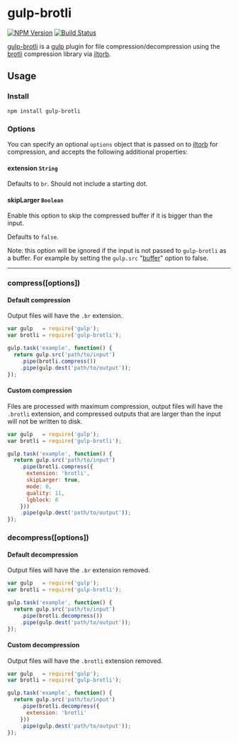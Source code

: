 # gulp-brotli

[![NPM Version][npm-badge]][npm-url] [![Build Status][pipelines-badge]][pipelines-url]

[gulp-brotli](https://www.npmjs.com/package/gulp-brotli) is a [gulp](https://github.com/gulpjs/gulp) plugin for file compression/decompression using the [brotli](https://github.com/google/brotli) compression library via [iltorb](https://github.com/MayhemYDG/iltorb).

## Usage

### Install

```
npm install gulp-brotli
```

### Options

You can specify an optional `options` object that is passed on to [iltorb](https://github.com/MayhemYDG/iltorb#brotliparams) for compression, and accepts the following additional properties:

#### extension `String`

Defaults to `br`. Should not include a starting dot.

#### skipLarger `Boolean`

Enable this option to skip the compressed buffer if it is bigger than the input.

Defaults to `false`.

Note: this option will be ignored if the input is not passed to `gulp-brotli` as a buffer. For example by setting the `gulp.src` "[buffer](https://github.com/gulpjs/gulp/blob/master/docs/API.md#optionsbuffer)" option to false.

---

### compress([options])

#### Default compression

Output files will have the `.br` extension.

```javascript
var gulp   = require('gulp');
var brotli = require('gulp-brotli');

gulp.task('example', function() {
  return gulp.src('path/to/input')
    .pipe(brotli.compress())
    .pipe(gulp.dest('path/to/output'));
});
```

#### Custom compression

Files are processed with maximum compression, output files will have the `.brotli` extension, and compressed outputs that are larger than the input will not be written to disk.

```javascript
var gulp   = require('gulp');
var brotli = require('gulp-brotli');

gulp.task('example', function() {
  return gulp.src('path/to/input')
    .pipe(brotli.compress({
      extension: 'brotli',
      skipLarger: true,
      mode: 0,
      quality: 11,
      lgblock: 0
    }))
    .pipe(gulp.dest('path/to/output'));
});
```

### decompress([options])

#### Default decompression

Output files will have the `.br` extension removed.

```javascript
var gulp   = require('gulp');
var brotli = require('gulp-brotli');

gulp.task('example', function() {
  return gulp.src('path/to/input')
    .pipe(brotli.decompress())
    .pipe(gulp.dest('path/to/output'));
});
```

#### Custom decompression

Output files will have the `.brotli` extension removed.

```javascript
var gulp   = require('gulp');
var brotli = require('gulp-brotli');

gulp.task('example', function() {
  return gulp.src('path/to/input')
    .pipe(brotli.decompress({
      extension: 'brotli'
    }))
    .pipe(gulp.dest('path/to/output'));
});
```

[npm-badge]: https://img.shields.io/npm/v/gulp-brotli.svg
[npm-url]: https://www.npmjs.com/package/gulp-brotli
[pipelines-badge]: https://dev.azure.com/nstp/gulp-brotli/_apis/build/status/MayhemYDG.gulp-brotli?branchName=master
[pipelines-url]: https://dev.azure.com/nstp/gulp-brotli/_build/latest?definitionId=1&branchName=master
